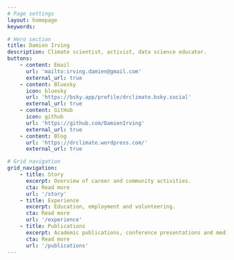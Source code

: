 ```yaml
---
# Page settings
layout: homepage
keywords:

# Hero section
title: Damien Irving
description: Climate scientist, activist, data science educator.
buttons:
    - content: Email
      url: 'mailto:irving.damien@gmail.com'
      external_url: true
    - content: Bluesky
      icon: bluesky
      url: 'https://bsky.app/profile/drclimate.bsky.social'
      external_url: true
    - content: GitHub 
      icon: github
      url: 'https://github.com/DamienIrving'
      external_url: true
    - content: Blog
      url: 'https://drclimate.wordpress.com/'
      external_url: true

# Grid navigation
grid_navigation:
    - title: Story
      excerpt: Overview of career and community activities.
      cta: Read more
      url: '/story'
    - title: Experience
      excerpt: Education, employment and volunteering.
      cta: Read more
      url: '/experience'
    - title: Publications
      excerpt: Academic publications, conference presentations and media.
      cta: Read more
      url: '/publications'
---
```

